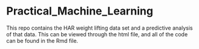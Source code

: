 # Practical_Machine_Learning
This repo contains the HAR weight lifting data set and a predictive analysis of that data. This can be viewed through the html file, and all of the code can be found in the Rmd file.
